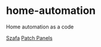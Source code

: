 # home-automation
Home automation as a code

[Szafa](szafa/README.md)
[Patch Panels](doc/patch_panels.md)